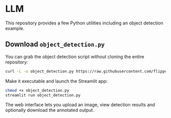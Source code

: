 # LLM

This repository provides a few Python utilities including an object detection example.

## Download `object_detection.py`

You can grab the object detection script without cloning the entire repository:

```bash
curl -L -o object_detection.py https://raw.githubusercontent.com/flippergo/LLM/main/object_detection.py
```

Make it executable and launch the Streamlit app:

```bash
chmod +x object_detection.py
streamlit run object_detection.py
```

The web interface lets you upload an image, view detection results and
optionally download the annotated output.
